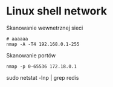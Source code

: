 Linux shell network
===========================

Skanowanie wewnetrznej sieci  
```
# aaaaaa
nmap -A -T4 192.168.0.1-255
```

Skanowanie portów  
```
nmap -p 0-65536 172.18.0.1
```

sudo netstat -lnp | grep redis
